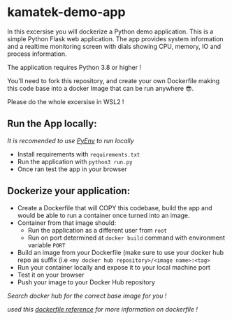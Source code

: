 # kamatek-demo-app
In this excersise you will dockerize a Python demo application.
This is a simple Python Flask web application. The app provides system information and a realtime monitoring screen with dials showing CPU, memory, IO and process information.

The application requires Python 3.8 or higher !

You'll need to fork this repository, and create your own Dockerfile making this code base into a docker Image that can be run anywhere 😎.  

Please do the whole excersise in WSL2 !

## Run the App locally:
_It is recomended to use [PyEnv](https://github.com/pyenv/pyenv) to run locally_
* Install requirements with `requirements.txt`
* Run the application with `python3 run.py`
* Once ran test the app in your browser

## Dockerize your application:
* Create a Dockerfile  that will COPY this codebase, build the app and would be able to run a container once turned into an image.
* Container from that image should:
  * Run the application as a different user from `root`
  * Run on port determined at `docker build` command with environment variable `PORT`
* Build an image from your Dockerfile (make sure to use your docker hub repo as suffix (i.e `<my docker hub repository>/<image name>:<tag>`
* Run your container locally and expose it to your local machine port
* Test it on your browser
* Push your image to your Docker Hub repository

_Search docker hub for the correct base image for you !_

_used this [dockerfile reference](https://docs.docker.com/engine/reference/commandline/build/) for more information on dockerfile !_
